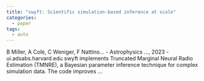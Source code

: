 ```yaml
---
title: "swyft: Scientific simulation-based inference at scale"
categories:
  - paper
tags:
  - auto
---
```

B Miller, A Cole, C Weniger, F Nattino… - Astrophysics …, 2023 - ui.adsabs.harvard.edu
swyft implements Truncated Marginal Neural Radio Estimation (TMNRE), a Bayesian parameter inference technique for complex simulation data. The code improves …
